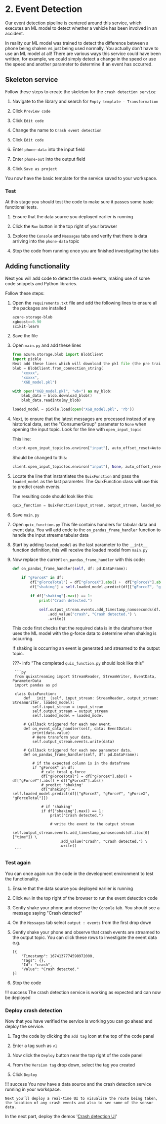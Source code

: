 # 2. Event Detection

Our event detection pipeline is centered around this service, which executes an ML model to detect whether a vehicle has been involved in an accident.

In reality our ML model was trained to detect the difference between a phone being shaken vs just being used normally. You actually don’t have to use an ML model at all! There are various ways this service could have been written, for example, we could simply detect a change in the speed or use the speed and another parameter to determine if an event has occurred.

## Skeleton service

Follow these steps to create the skeleton for the `crash detection service`:

1. Navigate to the library and search for `Empty template - Transformation`

2. Click `Preview code`

3. Click `Edit code`

4. Change the name to `Crash event detection`

5. Click `Edit code`

6. Enter `phone-data` into the input field

7. Enter `phone-out` into the output field

8. Click `Save as project`

You now have the basic template for the service saved to your workspace.

### Test

At this stage you should test the code to make sure it passes some basic functional tests.

1. Ensure that the data source you deployed earlier is running

2. Click the `Run` button in the top right of your browser

3. Explore the `Console` and `Messages` tabs and verify that there is data arriving into the `phone-data` topic

4. Stop the code from running once you are finished investigating the tabs

## Adding functionality

Next you will add code to detect the crash events, making use of some code snippets and Python libraries.

Follow these steps:

1. Open the `requirements.txt` file and add the following lines to ensure all the packages are installed

	```py
	azure-storage-blob
	xgboost==0.90
	scikit-learn 

	```
2. Save the file

3. Open `main.py` and add these lines

	```py
	from azure.storage.blob import BlobClient
	import pickle
	Next add these lines which will download the pkl file (the pre trained model) from our storage account and load the model into memory.
	blob = BlobClient.from_connection_string(
		"xxxxx",
		"xxxxx",
		"XGB_model.pkl")

	with open("XGB_model.pkl", "wb+") as my_blob:
		blob_data = blob.download_blob()
		blob_data.readinto(my_blob)

	loaded_model = pickle.load(open("XGB_model.pkl", 'rb'))
	```

4. Next, to ensure that the latest messages are processed instead of any historical data, set the "ConsumerGroup" parameter to `None` when opening the input topic. Look for the line with `open_input_topic`

	This line:
	```py
	client.open_input_topic(os.environ["input"], auto_offset_reset=AutoOffsetReset.Latest)
	```
	Should be changed to this:
	```py
	client.open_input_topic(os.environ["input"], None, auto_offset_reset=AutoOffsetReset.Latest)
	```

5. Locate the line that instantiates the `QuixFunction` and pass the `loaded_model` as the last parameter. 	The QuixFunction class will use this to predict crash events.

	The resulting code should look like this:
    ```py
	quix_function = QuixFunction(input_stream, output_stream, loaded_model)
	```

6. Save `main.py` 

7. Open `quix_function.py`
	This file contains handlers for tabular data and event data. You will add code to the `on_pandas_frame_handler` function to handle the input streams tabular data

8. Start by adding `loaded_model` as the last parameter to the `__init__` function definition, this will receive the loaded model from `main.py`

9. Now replace the current `on_pandas_frame_handler` with this code:
   
	```py
    def on_pandas_frame_handler(self, df: pd.DataFrame):
        
        if "gForceX" in df:
            df["gForceTotal"] = df["gForceX"].abs() +  df["gForceY"].abs() + df["gForceZ"].abs()
            df["shaking"] = self.loaded_model.predict(df[["gForceZ", "gForceY", "gForceX", "gForceTotal"]])

            if df["shaking"].max() == 1: 
                print("Crash detected.")

                self.output_stream.events.add_timestamp_nanoseconds(df.iloc[0]["time"]) \
                    .add_value("crash", "Crash detected.") \
                    .write()
	```

	This code first checks that the required data is in the dataframe then uses the ML model with the g-force data to determine when shaking is occurring.

	If shaking is occurring an event is generated and streamed to the output topic.

	???- info "The completed `quix_function.py` should look like this"

		```py
		from quixstreaming import StreamReader, StreamWriter, EventData, ParameterData
		import pandas as pd

		class QuixFunction:
			def __init__(self, input_stream: StreamReader, output_stream: StreamWriter, loaded_model):
				self.input_stream = input_stream
				self.output_stream = output_stream
				self.loaded_model = loaded_model

			# Callback triggered for each new event.
			def on_event_data_handler(self, data: EventData):
				print(data.value)
				# Here transform your data.
				self.output_stream.events.write(data)

			# Callback triggered for each new parameter data.
			def on_pandas_frame_handler(self, df: pd.DataFrame):
				
				# if the expected column is in the dataframe
				if "gForceX" in df:
					# calc total g-force
					df["gForceTotal"] = df["gForceX"].abs() +  df["gForceY"].abs() + df["gForceZ"].abs()
					# predict 'shaking'
					df["shaking"] = self.loaded_model.predict(df[["gForceZ", "gForceY", "gForceX", "gForceTotal"]])

					# if 'shaking'
					if df["shaking"].max() == 1: 
						print("Crash detected.")

						# write the event to the output stream
						self.output_stream.events.add_timestamp_nanoseconds(df.iloc[0]["time"]) \
							.add_value("crash", "Crash detected.") \
							.write()
		```
	
### Test again

You can once again run the code in the development environment to test the functionality.

1. Ensure that the data source you deployed earlier is running

2. Click `Run` in the top right of the browser to run the event detection code

3. Gently shake your phone and observe the `Console` tab. You should see a message saying "Crash detected"

4. On the `Messages` tab select `output : events` from the first drop down

5. Gently shake your phone and observe that crash events are streamed to the output topic. You can click these rows to investigate the event data e.g. 

	```
	[{
		"Timestamp": 1674137774598972000,
		"Tags": {},
		"Id": "crash",
		"Value": "Crash detected."
	}]
	```

6. Stop the code

!!! success
	The crash detection service is working as expected and can now be deployed

### Deploy crash detection

Now that you have verified the service is working you can go ahead and deploy the service.

1. Tag the code by clicking the `add tag` icon at the top of the code panel

2. Enter a tag such as `v1`

3. Now click the `Deploy` button near the top right of the code panel

4. From the `Version tag` drop down, select the tag you created

5. Click `Deploy`

!!! success
	You now have a data source and the crash detection service running in your workspace. 
	
	Next you’ll deploy a real-time UI to visualize the route being taken, the location of any crash events and also to see some of the sensor data.

In the next part, deploy the demos '[Crash detection UI](crashDetectionUI.md)'
